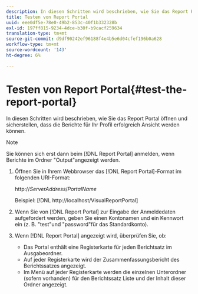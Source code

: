 ```yaml
---
description: In diesen Schritten wird beschrieben, wie Sie das Report Portal öffnen und sicherstellen, dass die Berichte für Ihr Profil erfolgreich Ansicht werden können.
title: Testen von Report Portal
uuid: eee0df5e-78e0-49b2-853c-40f1b332328b
exl-id: 197ff815-9234-4dce-b30f-b9cacf259634
translation-type: tm+mt
source-git-commit: d9df90242ef96188f4e4b5e6d04cfef196b0a628
workflow-type: tm+mt
source-wordcount: '143'
ht-degree: 6%

---
```


# Testen von Report Portal{#test-the-report-portal}

In diesen Schritten wird beschrieben, wie Sie das Report Portal öffnen und sicherstellen, dass die Berichte für Ihr Profil erfolgreich Ansicht werden können.

>[!NOTE]
>
>Sie können sich erst dann beim [!DNL Report Portal] anmelden, wenn Berichte im Ordner &quot;Output&quot;angezeigt werden.

1. Öffnen Sie in Ihrem Webbrowser das [!DNL Report Portal]-Format im folgenden URI-Format:

   http://*ServerAddress*/*PortalName*

   Beispiel: [!DNL http://localhost/VisualReportPortal]

1. Wenn Sie von [!DNL Report Portal] zur Eingabe der Anmeldedaten aufgefordert werden, geben Sie einen Kontonamen und ein Kennwort ein (z. B. &quot;test&quot;und &quot;password&quot;für das Standardkonto).
1. Wenn [!DNL Report Portal] angezeigt wird, überprüfen Sie, ob:

   * Das Portal enthält eine Registerkarte für jeden Berichtsatz im Ausgabeordner.
   * Auf jeder Registerkarte wird der Zusammenfassungsbericht des Berichtssatzes angezeigt.
   * Im Menü auf jeder Registerkarte werden die einzelnen Unterordner (sofern vorhanden) für den Berichtssatz Liste und der Inhalt dieser Ordner angezeigt.
